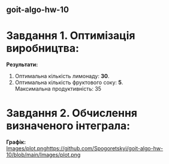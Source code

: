 ## goit-algo-hw-10
# Завдання 1. Оптимізація виробництва:
**Результати:**
1. Оптимальна кількість лимонаду: **30**.<br>
2. Оптимальна кількість фруктового соку: **5**.<br>
Максимальна продуктивність: 35<br>

# Завдання 2. Обчислення визначеного інтеграла:
**Графік:**<br>
[Images/plot.png](https://github.com/Spogoretskyi/goit-algo-hw-10/blob/main/Images/plot.png)https://github.com/Spogoretskyi/goit-algo-hw-10/blob/main/Images/plot.png
